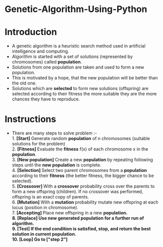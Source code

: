 # Genetic-Algorithm-Using-Python

# Introduction
  * A genetic algorithm is a heuristic search method used in artificial intelligence and computing. <br/>
  * Algorithm is started with a set of solutions (represented by chromosomes) called <b>population</b>. <br/>
  * Solutions from one population are taken and used to form a new population.<br/> 
  * This is motivated by a hope, that the new population will be better than the old one.<br/>
  * Solutions which are <b>selected</b> to form new solutions (offspring) are selected according to their fitness the more suitable they are the more chances they have to reproduce. 
  
  # Instructions
   * There are many steps to solve problem :- <br/>
    1. <b> [Start] </b> Generate random <b>population</b> of n chromosomes (suitable solutions for the problem) <br/>
    2. <b> [Fitness] </b> Evaluate the <b>fitness</b> f(x) of each chromosome x in the <b>population</b>.<br/>
    3. <b> [New population] </b> Create a new <b>population </b>by repeating following steps until the <b>new population</b> is complete. <br>
    4. <b> [Selection] </b> Select two parent chromosomes from a <b>population </b> according to their <b>fitness</b> (the better fitness, the bigger chance to be selected).<br/>
    5. <b> [Crossover] </b> With a <b>crossover</b> probability cross over the parents to form a new offspring (children). If no crossover was performed, offspring is an exact copy of parents. </br>
    6. <b> [Mutation] </b> With a <b>mutation </b>probability mutate new offspring at each locus (position in chromosome).<br/>
    7. <b> [Accepting] </b> Place new offspring in a new <b>population.</br> 
    8. <b> [Replace] </b> Use new generated <b>population</b> for a further run of algorithm.<br/>
    9. <b> [Test] </b> If the end condition is satisfied, stop, and return the best solution in current <b>population.</b><br/>
    10. <b> [Loop] </b> Go to <b>["step 2"]</b><br/> 
  
  

